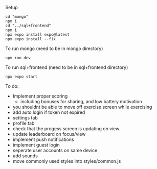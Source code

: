 Setup
```
cd "mongo"
npm i
cd "../sql+frontend"
npm i
npx expo install expo@latest
npx expo install --fix
```
To run mongo (need to be in mongo directory)
```
npm run dev
```
To run sql+frontend (need to be in sql+frontend directory)
```
npx expo start
```

To do:
- Implement proper scoring
    - including bonuses for sharing, and low battery motivation
- you shouldnt be able to move off exercise screen while exercising
- add auto login if token not expired
- settings tab
- profile tab
- check that the progess screen is updating on view
- update leaderboard on focus/view
- implement push notifications
- implement guest login
- seperate user accounts on same device
- add sounds
- move commonly used styles into styles/common.js